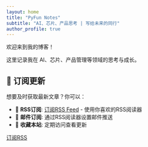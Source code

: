 ```yaml
---
layout: home
title: "PyFun Notes"
subtitle: "AI、芯片、产品思考 | 写给未来的同行"
author_profile: true
---
```


欢迎来到我的博客！

这里记录我在 AI、芯片、产品管理等领域的思考与成长。

## 📡 订阅更新

想要及时获取最新文章？你可以：

- 🔗 **RSS订阅**: [订阅RSS Feed](/feed.xml) - 使用你喜欢的RSS阅读器
- 📧 **邮件订阅**: 通过RSS阅读器设置邮件推送
- 🔖 **收藏本站**: 定期访问查看更新

<a href="/feed.xml" class="btn btn--primary btn--large">
  <i class="fas fa-rss"></i> 订阅RSS
</a>

